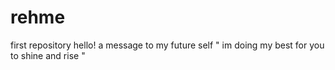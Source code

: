 # rehme
first repository
hello! 
a message to my future self " im doing my best for you to shine and rise " 
